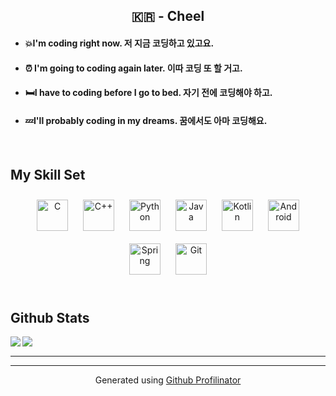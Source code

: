 ## **<div align="center">🇰🇷 - Cheel</div>**  
  

- #### 💥I'm coding right now. 저 지금 코딩하고 있고요.  
  

- #### ⏰ I'm going to coding again later. 이따 코딩 또 할 거고.  
  

- #### 🛏️I have to coding before I go to bed. 자기 전에 코딩해야 하고.  
  

- #### 💤I'll probably coding in my dreams. 꿈에서도 아마 코딩해요.  
  

<br/>  


## My Skill Set  
<div align="center">  
<img style="margin: 10px" src="https://profilinator.rishav.dev/skills-assets/c-original.svg" alt="C" height="50" />  
  <img style="margin: 10px" src="https://profilinator.rishav.dev/skills-assets/cplusplus-original.svg" alt="C++" height="50" />  
<img style="margin: 10px" src="https://profilinator.rishav.dev/skills-assets/python-original.svg" alt="Python" height="50" />  
<img style="margin: 10px" src="https://profilinator.rishav.dev/skills-assets/java-original-wordmark.svg" alt="Java" height="50" />  
<img style="margin: 10px" src="https://profilinator.rishav.dev/skills-assets/kotlinlang-icon.svg" alt="Kotlin" height="50" />  
<img style="margin: 10px" src="https://profilinator.rishav.dev/skills-assets/android-original-wordmark.svg" alt="Android" height="50" />  
<img style="margin: 10px" src="https://profilinator.rishav.dev/skills-assets/springio-icon.svg" alt="Spring" height="50" />  
<img style="margin: 10px" src="https://profilinator.rishav.dev/skills-assets/git-scm-icon.svg" alt="Git" height="50" />  
</div>  

<br/>  


## Github Stats  
<img src="https://github-readme-stats.vercel.app/api/top-langs/?username=miche715&hide_border=true&layout=compact" align="left" />  

<img src="https://github-readme-stats.vercel.app/api?username=miche715&show_icons=true&count_private=true&hide_border=true" align="left" />
<br />

---  
---
<div align="center">Generated using <a href="https://profilinator.rishav.dev/" target="_blank">Github Profilinator</a></div>
